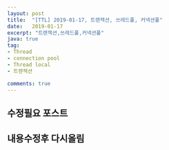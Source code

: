 ```yaml
---
layout: post
title:  "[TTL] 2019-01-17, 트랜잭션, 쓰레드풀, 커넥션풀"
date:   2019-01-17 
excerpt: "트랜잭션,쓰레드풀,커넥션풀"
java: true
tag:
- Thread
- connection pool
- Thread local
- 트랜잭션

comments: true
---
```


## 수정필요 포스트

## 내용수정후 다시올림
